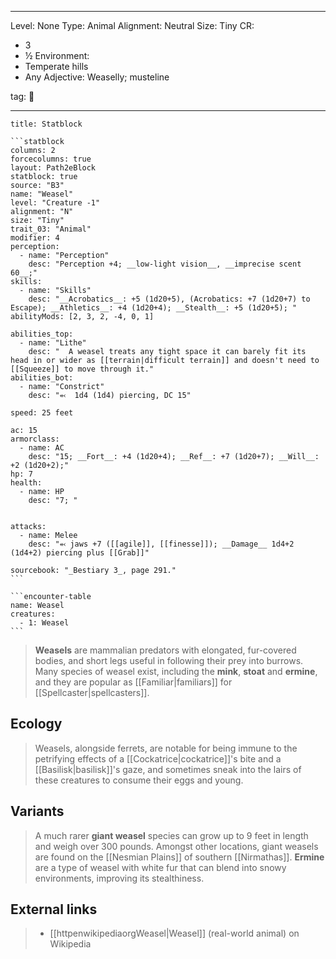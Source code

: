 
---

Level: None
Type: Animal
Alignment: Neutral
Size: Tiny
CR:
- 3
- ½
Environment:
- Temperate hills
- Any
Adjective: Weaselly; musteline

tag: 👹

---


````ad-info
title: Statblock

```statblock
columns: 2
forcecolumns: true
layout: Path2eBlock
statblock: true
source: "B3"
name: "Weasel"
level: "Creature -1"
alignment: "N"
size: "Tiny"
trait_03: "Animal"
modifier: 4
perception:
  - name: "Perception"
    desc: "Perception +4; __low-light vision__, __imprecise scent 60__;"
skills:
  - name: "Skills"
    desc: "__Acrobatics__: +5 (1d20+5), (Acrobatics: +7 (1d20+7) to Escape); __Athletics__: +4 (1d20+4); __Stealth__: +5 (1d20+5); "
abilityMods: [2, 3, 2, -4, 0, 1]

abilities_top:
  - name: "Lithe"
    desc: "  A weasel treats any tight space it can barely fit its head in or wider as [[terrain|difficult terrain]] and doesn't need to [[Squeeze]] to move through it."
abilities_bot:
  - name: "Constrict"
    desc: "⬻  1d4 (1d4) piercing, DC 15"

speed: 25 feet

ac: 15
armorclass:
  - name: AC
    desc: "15; __Fort__: +4 (1d20+4); __Ref__: +7 (1d20+7); __Will__: +2 (1d20+2);"
hp: 7
health:
  - name: HP
    desc: "7; "


attacks:
  - name: Melee
    desc: "⬻ jaws +7 ([[agile]], [[finesse]]); __Damage__ 1d4+2 (1d4+2) piercing plus [[Grab]]"

sourcebook: "_Bestiary 3_, page 291."
```

```encounter-table
name: Weasel
creatures:
  - 1: Weasel
```

````



> **Weasels** are mammalian predators with elongated, fur-covered bodies, and short legs useful in following their prey into burrows. Many species of weasel exist, including the **mink**, **stoat** and **ermine**, and they are popular as [[Familiar|familiars]] for [[Spellcaster|spellcasters]].



## Ecology

> Weasels, alongside ferrets, are notable for being immune to the petrifying effects of a [[Cockatrice|cockatrice]]'s bite and a [[Basilisk|basilisk]]'s gaze, and sometimes sneak into the lairs of these creatures to consume their eggs and young.


## Variants

> A much rarer **giant weasel** species can grow up to 9 feet in length and weigh over 300 pounds. Amongst other locations, giant weasels are found on the [[Nesmian Plains]] of southern [[Nirmathas]].
> **Ermine** are a type of weasel with white fur that can blend into snowy environments, improving its stealthiness.




## External links

> - [[httpenwikipediaorgWeasel|Weasel]] (real-world animal) on Wikipedia






